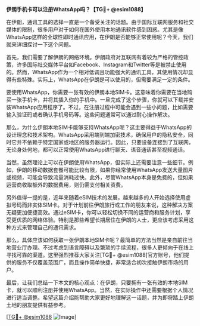 **伊朗手机卡可以注册WhatsApp吗？【TG💪+ @esim1088】**

在伊朗，通讯工具的选择一直是一个备受关注的话题。由于国际互联网服务和社交媒体的限制，很多用户对于如何在国外使用本地通讯软件感到困惑。尤其是像WhatsApp这样的全球性即时通讯应用，在伊朗是否能够正常使用呢？今天，我们就来详细探讨一下这个问题。

首先，我们需要了解伊朗的网络环境。伊朗政府对互联网有着较为严格的管控政策，许多国际社交媒体平台如Facebook、Instagram和Twitter等是被禁止使用的。然而，WhatsApp作为一个相对低调且功能强大的通讯工具，其使用情况却显得有些特殊。实际上，WhatsApp在伊朗是可以使用的，但需要满足一定的条件。

要使用WhatsApp，你需要一张有效的伊朗本地SIM卡。这意味着你需要在当地购买一张手机卡，并将其插入你的手机中。一旦完成了这个步骤，你就可以下载并安装WhatsApp应用程序了。不过，在注册过程中可能会遇到一些小问题，比如需要输入验证码或者确认手机号码等。这些问题通常可以通过耐心操作解决。

那么，为什么伊朗本地SIM卡能够支持WhatsApp呢？这主要得益于WhatsApp的设计理念和技术架构。WhatsApp采用端到端加密技术，确保用户的隐私安全，同时它并不依赖于特定国家或地区的服务器运行。因此，只要设备连接到了互联网，无论身处何地，都可以正常使用WhatsApp进行聊天、语音通话甚至视频通话。

当然，虽然理论上可以在伊朗使用WhatsApp，但实际上还需要注意一些细节。例如，伊朗的移动数据套餐可能比较有限，如果你经常使用WhatsApp发送大量图片或视频，可能会导致流量消耗过快。此外，尽管WhatsApp本身是免费的，但如果运营商收取额外的数据费用，则仍需支付相关资费。

另外值得一提的是，近年来随着eSIM技术的发展，越来越多的人开始选择使用虚拟号码而非实体SIM卡。对于计划前往伊朗旅行或工作的朋友来说，这种解决方案无疑更加便捷高效。通过eSIM卡，你可以轻松切换不同的运营商和服务计划，享受更优质的网络体验。特别是那些希望长期居住在伊朗的人士，更应该考虑采用这种方式来管理自己的通讯需求。

那么，具体应该如何获取一张伊朗本地SIM卡呢？最简单的方法当然是亲自前往当地营业厅办理。不过考虑到语言障碍以及繁琐的手续流程，很多人更倾向于在线上寻找可靠的渠道。这里强烈推荐大家关注[TG💪+ @esim1088]官方账号，他们提供的服务不仅覆盖范围广，而且操作简单快捷，非常适合初次接触伊朗市场的用户。

最后，让我们总结一下本文的核心观点：在伊朗，只要拥有一张有效的本地SIM卡，就可以顺利注册并使用WhatsApp。当然，在实际操作中还需要根据个人情况进行适当调整。希望这篇介绍能帮助大家更好地理解这一话题，并为即将踏上伊朗土地的朋友提供有益参考。

[[TG💪+ @esim1088](https://t.me/s/esim1088) ![Image](https://i.postimg.cc/4NQfJmqS/Snipaste-2025-05-13-00-14-12.png)]